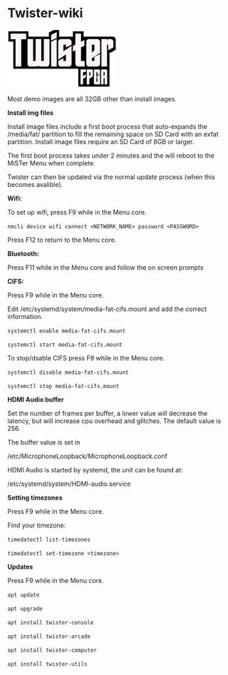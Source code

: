 # Twister-wiki

![alt text](https://raw.githubusercontent.com/CodyTravers/Twister-wiki/main/TwisterFPGA.png?raw=true)


Most demo images are all 32GB other than install images.

**Install img files**

Install image files include a first boot process that auto-expands the /media/fat/ partition to fill the remaining space on SD Card with an exfat partition. Install image files require an SD Card of 8GB or larger.

The first boot process takes under 2 minutes and the will reboot to the MiSTer Menu when complete. 

Twister can then be updated via the normal update process (when this becomes avalible).


**Wifi:**

To set up wifi, press F9 while in the Menu core. 

```nmcli device wifi connect <NETWORK_NAME> password <PASSWORD>```

Press F12 to return to the Menu core.


**Bluetooth:**

Press F11 while in the Menu core and follow the on screen prompts


**CIFS:**

Press F9 while in the Menu core.

Edit /etc/systemd/system/media-fat-cifs.mount and add the correct information.

```systemctl enable media-fat-cifs.mount```

```systemctl start media-fat-cifs.mount```

To stop/dsable CIFS press F9 while in the Menu core.

```systemctl disable media-fat-cifs.mount```

```systemctl stop media-fat-cifs.mount```


**HDMI Audio buffer**

Set the number of frames per buffer, a lower value will decrease the latency, but will increase cpu overhead and glitches. The default value is 256.

The buffer value is set in

/etc/MicrophoneLoopback/MicrophoneLoopback.conf

HDMI Audio is started by systemd, the unit can be found at:

/etc/systemd/system/HDMI-audio.service


**Setting timezones**

Press F9 while in the Menu core. 

Find your timezone:

```timedatectl list-timezones```

```timedatectl set-timezone <timezone>```


**Updates**

Press F9 while in the Menu core.

```apt update```

```apt upgrade```

```apt install twister-console```

```apt install twister-arcade```

```apt install twister-computer```

```apt install twister-utils```


